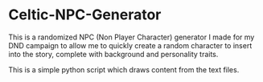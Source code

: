 # Celtic-NPC-Generator

This is a randomized NPC (Non Player Character) generator I made for my DND campaign to allow me to quickly create a random character to insert into the story, complete with background and personality traits. 

This is a simple python script which draws content from the text files.
